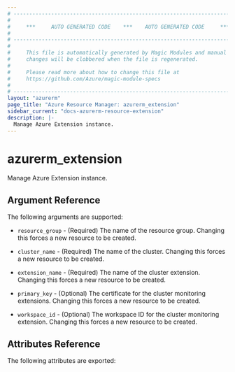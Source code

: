 ```yaml
---
# ----------------------------------------------------------------------------
#
#     ***     AUTO GENERATED CODE    ***    AUTO GENERATED CODE     ***
#
# ----------------------------------------------------------------------------
#
#     This file is automatically generated by Magic Modules and manual
#     changes will be clobbered when the file is regenerated.
#
#     Please read more about how to change this file at
#     https://github.com/Azure/magic-module-specs
#
# ----------------------------------------------------------------------------
layout: "azurerm"
page_title: "Azure Resource Manager: azurerm_extension"
sidebar_current: "docs-azurerm-resource-extension"
description: |-
  Manage Azure Extension instance.
---
```


# azurerm_extension

Manage Azure Extension instance.


## Argument Reference

The following arguments are supported:

* `resource_group` - (Required) The name of the resource group. Changing this forces a new resource to be created.

* `cluster_name` - (Required) The name of the cluster. Changing this forces a new resource to be created.

* `extension_name` - (Required) The name of the cluster extension. Changing this forces a new resource to be created.

* `primary_key` - (Optional) The certificate for the cluster monitoring extensions. Changing this forces a new resource to be created.

* `workspace_id` - (Optional) The workspace ID for the cluster monitoring extension. Changing this forces a new resource to be created.

## Attributes Reference

The following attributes are exported:
